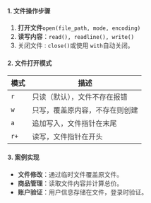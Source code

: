 #### <font style="color:rgb(64, 64, 64);">1. 文件操作步骤</font>
1. **<font style="color:rgb(64, 64, 64);">打开文件</font>**`open(file_path, mode, encoding)`
2. **<font style="color:rgb(64, 64, 64);">读写内容</font>**<font style="color:rgb(64, 64, 64);">：</font>`read(), readline(), write()`
3. <font style="color:rgb(64, 64, 64);">关闭文件 :   </font>`close()`<font style="color:rgb(64, 64, 64);">或使用 </font>**<font style="color:rgb(64, 64, 64);"> </font>**`with`<font style="color:rgb(64, 64, 64);">自动关闭。</font>

#### <font style="color:rgb(64, 64, 64);">2. 文件打开模式</font>
| **模式** | **描述** |
| --- | --- |
| `r` | <font style="color:rgb(64, 64, 64);">只读（默认），文件不存在报错</font> |
| `w` | <font style="color:rgb(64, 64, 64);">只写，覆盖原内容，不存在则创建</font> |
| `a` | <font style="color:rgb(64, 64, 64);">追加写入，文件指针在末尾</font> |
| `r+` | <font style="color:rgb(64, 64, 64);">读写，文件指针在开头</font> |


#### <font style="color:rgb(64, 64, 64);">3. 案例实现</font>
+ **<font style="color:rgb(64, 64, 64);">文件修改</font>**<font style="color:rgb(64, 64, 64);">：通过临时文件覆盖原文件。</font>
+ **<font style="color:rgb(64, 64, 64);">商品管理</font>**<font style="color:rgb(64, 64, 64);">：读取文件内容并计算总价。</font>
+ **<font style="color:rgb(64, 64, 64);">账户验证</font>**<font style="color:rgb(64, 64, 64);">：用户信息存储在文件，登录时验证。</font>

